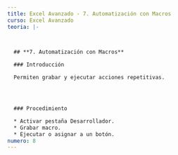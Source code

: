 ```yaml
---
title: Excel Avanzado - 7. Automatización con Macros
curso: Excel Avanzado
teoria: |-
  


  ## **7. Automatización con Macros**

  ### Introducción

  Permiten grabar y ejecutar acciones repetitivas.




  ### Procedimiento

  * Activar pestaña Desarrollador.
  * Grabar macro.
  * Ejecutar o asignar a un botón.
numero: 8
---
```

